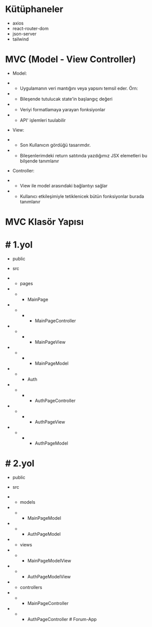 # Kütüphaneler

- axios
- react-router-dom
- json-server
- tailwind

# MVC (Model - View Controller)

- Model:

* - Uygulamanın veri mantığını veya yapsını temsil eder. Örn:
* - Bileşende tutulucak state'in başlangıç değeri
* - Veriyi formatlamaya yarayan fonksiyonlar
* - API' işlemleri tuulabilir

- View:

* - Son Kullanıcın gördüğü tasarımdır.
* - Bileşenlerimdeki return satıtında yazdığımız JSX elemetleri bu bilşende tanımlanır

- Controller:

* - View ile model arasındaki bağlantıyı sağlar
* - Kullanıcı etkileşimiyle tetiklenicek bütün fonksiyonlar burada tanımlanır

# MVC Klasör Yapısı

# # 1.yol

- public
- src
- - pages

- - - MainPage
- - - - MainPageController
- - - - MainPageView
- - - - MainPageModel

- - - Auth
- - - - AuthPageController
- - - - AuthPageView
- - - - AuthPageModel

# # 2.yol

- public
- src

- - models
- - - MainPageModel
- - - AuthPageModel

- - views
- - - MainPageModelView
- - - AuthPageModelView

- - controllers
- - - MainPageController
- - - AuthPageController
#   F o r u m - A p p  
 